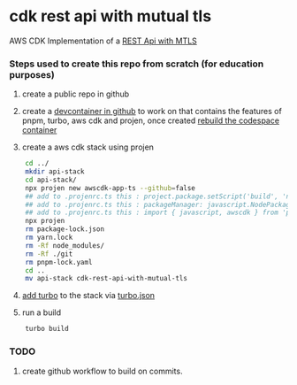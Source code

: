 # cdk rest api with mutual tls
AWS CDK Implementation of a [REST Api with MTLS](https://docs.aws.amazon.com/apigateway/latest/developerguide/rest-api-mutual-tls.html)

### Steps used to create this repo from scratch (for education purposes)
1) create a public repo in github

2) create a [devcontainer in github](https://docs.github.com/en/codespaces/setting-up-your-project-for-codespaces/adding-a-dev-container-configuration/introduction-to-dev-containers#using-a-predefined-dev-container-configuration) to work on that contains the features of pnpm, turbo, aws cdk and projen, once created [rebuild the codespace container](https://docs.github.com/en/codespaces/setting-up-your-project-for-codespaces/adding-a-dev-container-configuration/introduction-to-dev-containers#applying-configuration-changes-to-a-codespace)

3) create a aws cdk stack using projen
```bash
    cd ../
    mkdir api-stack
    cd api-stack/
    npx projen new awscdk-app-ts --github=false
    ## add to .projenrc.ts this : project.package.setScript('build', 'npx projen && npx projen build');
    ## add to .projenrc.ts this : packageManager: javascript.NodePackageManager.PNPM,
    ## add to .projenrc.ts this : import { javascript, awscdk } from 'projen';
    npx projen
    rm package-lock.json
    rm yarn.lock
    rm -Rf node_modules/
    rm -Rf ./git
    rm pnpm-lock.yaml
    cd ..
    mv api-stack cdk-rest-api-with-mutual-tls
```

4) [add turbo](https://turbo.build/repo/docs/getting-started/add-to-project) to the stack via [turbo.json](turbo.json)

5) run a build 
```bash
    turbo build
```

### TODO
1) create github workflow to build on commits.